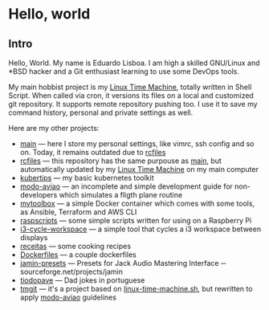 # Hello, world

## Intro

Hello, World. My name is Eduardo Lisboa. I am high a skilled GNU/Linux and *BSD hacker and a Git enthusiast learning to use some DevOps tools.

My main hobbist project is my [Linux Time Machine](https://github.com/elisboa/linux-time-machine.sh), totally written in Shell Script. When called via cron, it versions its files on a local and customized git repository. It supports remote repository pushing too. I use it to save my command history, personal and private settings as well.

Here are my other projects:

 - [main](https://github.com/elisboa/main) — here I store my personal settings, like vimrc, ssh config and so on. Today, it remains outdated due to [rcfiles](https://github.com/elisboa/rcfiles)
 - [rcfiles](https://github.com/elisboa/rcfiles) — this repository has the same purpouse as [main](https://github.com/elisboa/main), but automatically updated by my [Linux Time Machine](https://github.com/elisboa/linux-time-machine.sh) on my main computer
 - [kubertips](https://github.com/elisboa/kubertips) — my basic kubernetes toolkit
 - [modo-aviao](https://github.com/elisboa/modo-aviao) — an incomplete and simple development guide for non-developers which simulates a fligth plane routine
 - [mytoolbox](https://github.com/elisboa/mytoolbox) — a simple Docker container which comes with some tools, as Ansible, Terraform and AWS CLI
 - [raspscripts](https://github.com/elisboa/raspscripts) — some simple scripts written for using  on a Raspberry Pi
 - [i3-cycle-workspace](https://github.com/elisboa/i3-cycle-workspace) — a simple tool that cycles a i3 workspace between displays
 - [receitas](https://github.com/elisboa/receitas) — some cooking recipes
 - [Dockerfiles](https://github.com/elisboa/Dockerfiles) — a couple dockerfiles
 - [jamin-presets](https://github.com/elisboa/jamin-presets) — Presets for Jack Audio Mastering Interface ─ sourceforge.net/projects/jamin
 - [tiodopave](https://github.com/elisboa/tiodopave) — Dad jokes in portuguese
 - [tmgit](https://github.com/elisboa/tmgit) — it's a project based on [linux-time-machine.sh](https://github.com/elisboa/linux-time-machine.sh), but rewritten to apply [modo-aviao](https://github.com/elisboa/modo-aviao) guidelines